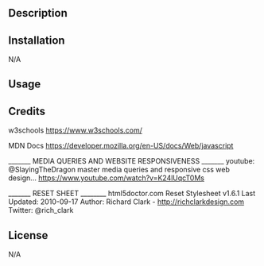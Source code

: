 # <homework-4>

## Description
    

## Installation
N/A
## Usage


## Credits
w3schools
https://www.w3schools.com/

MDN Docs
https://developer.mozilla.org/en-US/docs/Web/javascript

_______ MEDIA QUERIES AND WEBSITE RESPONSIVENESS _______
youtube: @SlayingTheDragon
master media queries and responsive css web design...
https://www.youtube.com/watch?v=K24lUqcT0Ms

_______ RESET SHEET  ________
html5doctor.com Reset Stylesheet
v1.6.1
Last Updated: 2010-09-17
Author: Richard Clark - http://richclarkdesign.com
Twitter: @rich_clark

## License
N/A